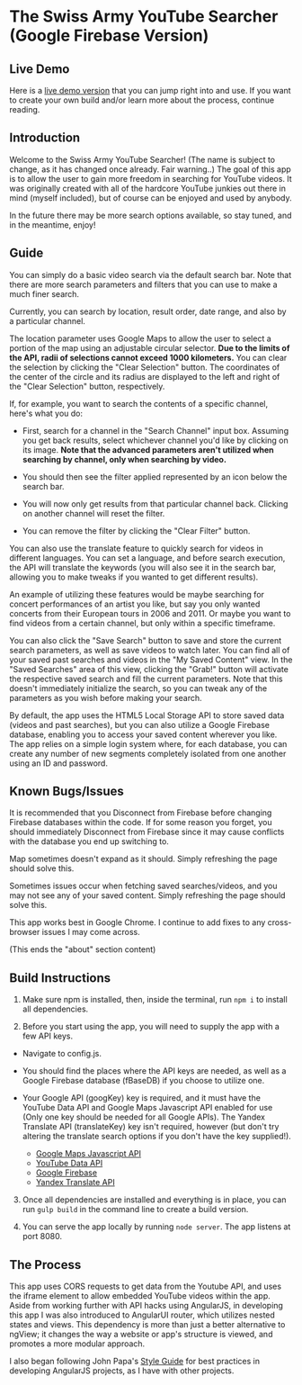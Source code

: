 # The Swiss Army YouTube Searcher (Google Firebase Version)


## Live Demo

Here is a [live demo version](http://youtube-searcher-8972.herokuapp.com/) that you can jump right into and use. If you want to create your own build and/or learn more about the process, continue reading.

## Introduction

Welcome to the Swiss Army YouTube Searcher! (The name is subject to change, as it has changed once already. Fair warning..) The goal of this app is to allow the user to gain more freedom in searching for YouTube videos. It was originally created with all of the hardcore YouTube junkies out there in mind (myself included), but of course can be enjoyed and used by anybody.

In the future there may be more search options available, so stay tuned, and in the meantime, enjoy!

## Guide

You can simply do a basic video search via the default search bar. Note that there are more search parameters and filters that you can use to make a much finer search.

Currently, you can search by location, result order, date range, and also by a particular channel.

The location parameter uses Google Maps to allow the user to select a portion of the map using an adjustable circular selector. **Due to the limits of the API, radii of selections cannot exceed 1000 kilometers.** You can clear the selection by clicking the "Clear Selection" button. The coordinates of the center of the circle and its radius are displayed to the left and right of the "Clear Selection" button, respectively.


If, for example, you want to search the contents of a specific channel, here's what you do:

  * First, search for a channel in the "Search Channel" input box. Assuming you get back results, select whichever channel you'd like by clicking on its image. **Note that the advanced parameters aren't utilized when searching by channel, only when searching by video.**

  * You should then see the filter applied represented by an icon below the search bar.

  * You will now only get results from that particular channel back. Clicking on another channel will reset the filter. 

  * You can remove the filter by clicking the "Clear Filter" button.

You can also use the translate feature to quickly search for videos in different languages. You can set a language, and before search execution, the API will translate the keywords (you will also see it in the search bar, allowing you to make tweaks if you wanted to get different results).

An example of utilizing these features would be maybe searching for concert performances of an artist you like, but say you only wanted concerts from their European tours in 2006 and 2011. Or maybe you want to find videos from a certain channel, but only within a specific timeframe.  

You can also click the "Save Search" button to save and store the current search parameters, as well as save videos to watch later. You can find all of your saved past searches and videos in the "My Saved Content" view. In the "Saved Searches" area of this view, clicking the "Grab!" button will activate the respective saved search and fill the current parameters. Note that this doesn't immediately initialize the search, so you can tweak any of the parameters as you wish before making your search.

By default, the app uses the HTML5 Local Storage API to store saved data (videos and past searches), but you can also utilize a Google Firebase database, enabling you to access your saved content wherever you like. The app relies on a simple login system where, for each database, you can create any number of new segments completely isolated from one another using an ID and password. 

## Known Bugs/Issues

It is recommended that you Disconnect from Firebase before changing Firebase databases within the code. If for some reason you forget, you should immediately Disconnect from Firebase since it may cause conflicts with the database you end up switching to.

Map sometimes doesn't expand as it should. Simply refreshing the page should solve this.

Sometimes issues occur when fetching saved searches/videos, and you may not see any of your saved content. Simply refreshing the page should solve this.

This app works best in Google Chrome. I continue to add fixes to any cross-browser issues I may come across.


(This ends the "about" section content)


## Build Instructions

1. Make sure npm is installed, then, inside the terminal, run `npm i` to install all dependencies.

2. Before you start using the app, you will need to supply the app with a few API keys.

  * Navigate to config.js.

  * You should find the places where the API keys are needed, as well as a Google Firebase database (fBaseDB) if you choose to utilize one.

  * Your Google API (googKey) key is required, and it must have the YouTube Data API and Google Maps Javascript API enabled for use (Only one key should be needed for all Google APIs). The Yandex Translate API (translateKey) key isn't required, however (but don't try altering the translate search options if you don't have the key supplied!).

  	* [Google Maps Javascript API](https://developers.google.com/maps/documentation/javascript/)
  	* [YouTube Data API](https://developers.google.com/youtube/v3/getting-started)
  	* [Google Firebase](https://console.firebase.google.com/)
  	* [Yandex Translate API](https://tech.yandex.com/translate/)

 3. Once all dependencies are installed and everything is in place, you can run `gulp build` in the command line to create a build version.

 4. You can serve the app locally by running `node server`. The app listens at port 8080.

## The Process

This app uses CORS requests to get data from the Youtube API, and uses the iframe element to allow embedded YouTube videos within the app. Aside from working further with API hacks using AngularJS, in developing this app I was also introduced to AngularUI router, which utilizes nested states and views. This dependency is more than just a better alternative to ngView; it changes the way a website or app's structure is viewed, and promotes a more modular approach.

I also began following John Papa's [Style Guide](https://github.com/johnpapa/angular-styleguide/blob/master/a1/README.md) for best practices in developing AngularJS projects, as I have with other projects.

